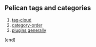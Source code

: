 ## Pelican tags and categories

 1. [tag-cloud](https://github.com/getpelican/pelican-plugins/tree/master/tag_cloud)
 1. [category-order](https://github.com/jhshi/pelican.plugins.category_order/tree/0f1a86e566cc38b2137ca66a107a08d4fa56a981)
 1. [plugins generally](https://github.com/getpelican/pelican-plugins)

[end]
